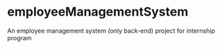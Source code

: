 # employeeManagementSystem
An employee management system (only back-end) project for internship program
